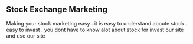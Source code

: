 
## Stock Exchange Marketing

Making your stock marketing easy . it is easy to understand aboute stock . easy to invast . you dont have to know alot about stock for invast our site and use our site 
